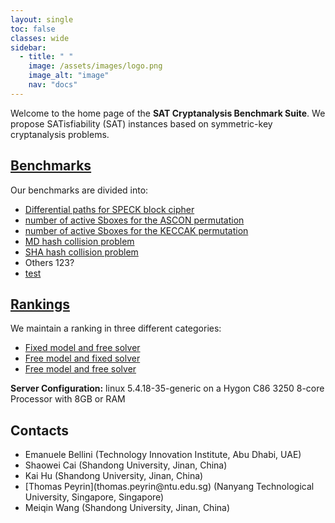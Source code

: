 ```yaml
---
layout: single
toc: false
classes: wide
sidebar:  
  - title: " "
    image: /assets/images/logo.png
    image_alt: "image"
    nav: "docs"
---
```


Welcome to the home page of the **SAT Cryptanalysis Benchmark Suite**. We propose SATisfiability (SAT) instances based on symmetric-key cryptanalysis problems. 


## [Benchmarks](/benchmarks)

Our benchmarks are divided into:
* [Differential paths for SPECK block cipher](/benchmarks/SPECK.md)
* [number of active Sboxes for the ASCON permutation](/benchmarks/ASCON.md)
* [number of active Sboxes for the KECCAK permutation](/benchmarks/KECCAK.md)
* [MD hash collision problem](/benchmarks/MD.md)
* [SHA hash collision problem](/benchmarks/SHA.md)
* Others 123?
* [test](/test.md)


## [Rankings](/rankings)

We maintain a ranking in three different categories:
* [Fixed model and free solver](/rankings.md#fixed-model-free-solver)
* [Free model and fixed solver](/rankings.md#free-model-fixed-solver)
* [Free model and free solver](/rankings.md#free-model-free-solver)

**Server Configuration:** linux 5.4.18-35-generic on a Hygon C86 3250 8-core Processor with 8GB or RAM


## Contacts

<ul>
<li>Emanuele Bellini (Technology Innovation Institute, Abu Dhabi, UAE)</li>
<li>Shaowei Cai (Shandong University, Jinan, China)</li>
<li>Kai Hu (Shandong University, Jinan, China)</li>
<li>[Thomas Peyrin](thomas.peyrin@ntu.edu.sg)  (Nanyang Technological University, Singapore, Singapore)</li>
<li>Meiqin Wang (Shandong University, Jinan, China)</li>
</ul>




